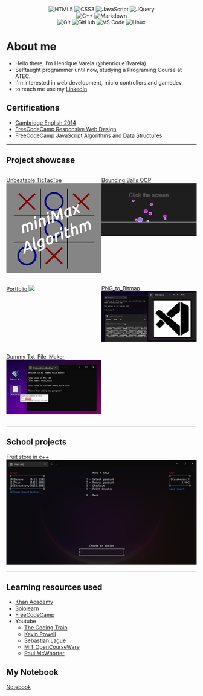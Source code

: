 <!-- <style>
  .icons{
    text-align: center;
  }

  .projects {
    display: grid;
    grid-template-columns: 1fr 1fr;
  }
  .projects a {
    margin: 20px;
    display: flex;
    flex-direction: column;
  }

  @media screen and (max-width: 600px) {
    .projects {
      grid-template-columns: 1fr;
    }
  }
</style> -->

<div style="text-align: center;">

![HTML5](https://img.shields.io/badge/-HTML5-%23E44D27?style=for-the-badge&logo=html5&logoColor=ffffff)
![CSS3](https://img.shields.io/badge/-CSS3-%231572B6?style=for-the-badge&logo=css3)
![JavaScript](https://img.shields.io/badge/-JavaScript-%23F7DF1C?style=for-the-badge&logo=javascript&logoColor=000000&labelColor=%23F7DF1C&color=%23FFCE5A)
![JQuery](https://img.shields.io/badge/jQuery-0769AD?style=for-the-badge&logo=jquery&logoColor=white)
<br>
![C++](https://img.shields.io/badge/C%2B%2B-00599C?style=for-the-badge&logo=c%2B%2B&logoColor=white)
![Markdown](https://img.shields.io/badge/Markdown-000000?style=for-the-badge&logo=markdown&logoColor=white)
<br/>
![Git](https://img.shields.io/badge/-Git-%23F05032?style=for-the-badge&logo=git&logoColor=%23ffffff)
![GitHub](https://img.shields.io/badge/-GitHub-181717?style=for-the-badge&logo=github)
![VS Code](http://img.shields.io/badge/-VS%20Code-007ACC?style=for-the-badge&logo=visual-studio-code&logoColor=ffffff)
![Linux](http://img.shields.io/badge/-Linux-0078D6?style=for-the-badge&logo=linux&logoColor=ffffff)
<br/>

</div>

# About me
- Hello there, I’m Henrique Varela (@henrique11varela).
- Selftaught programmer until now, studying a Programing Course at ATEC.
- I'm interested in web development, micro controllers and gamedev.
- to reach me use my [LinkedIn](https://www.linkedin.com/in/henrique-varela/)

## Certifications

- [Cambridge English 2014](https://i.imgur.com/sADWAkY.png)
- [FreeCodeCamp Responsive Web Design](https://www.freecodecamp.org/certification/henrique_varela/responsive-web-design)
- [FreeCodeCamp JavaScript Algorithms and Data Structures](https://www.freecodecamp.org/certification/henrique_varela/javascript-algorithms-and-data-structures)


---

## Project showcase

<div style="display: grid; grid-template-columns: 1fr 1fr;">

  [Unbeatable TicTacToe  
  ![](/UnbeatableTicTacToeJS.png)](https://henrique11varela.github.io/UnbeatableTicTacToeJS/)

  [Bouncing Balls OOP
  ![](/Ball-physics-OOP.png)](https://editor.p5js.org/henrique11varela/full/HoJUcA-iM)

  [Portfolio
  ![](/Portfolio.png)](https://henrique11varela.github.io/)

  [PNG_to_Bitmap  
  ![](/PNG_to_Bitmap.png)](https://github.com/henrique11varela/PNG_to_Bitmap)

  [Dummy_Txt_File_Maker  
  ![](/Dummy_Txt_File_Maker.png)](https://github.com/henrique11varela/Dummy_Txt_File_Maker)

</div>

---

## School projects

[Fruit store in c++
![](/atec-t1-loja.png)](https://github.com/henrique11varela/atec-t1-loja)

---

## Learning resources used

- [Khan Academy](https://www.khanacademy.org/computing/computer-programming)
- [Sololearn](https://www.sololearn.com/)
- [FreeCodeCamp](https://www.freecodecamp.org/)
- Youtube
  - [The Coding Train](https://www.youtube.com/channel/UCvjgXvBlbQiydffZU7m1_aw)
  - [Kevin Powell](https://www.youtube.com/@KevinPowell)
  - [Sebastian Lague](https://www.youtube.com/@SebastianLague)
  - [MIT OpenCourseWare](https://www.youtube.com/@mitocw)
  - [Paul McWhorter](https://www.youtube.com/@paulmcwhorter)

## My Notebook

[Notebook](https://github.com/henrique11varela/PersonalNotebook)
